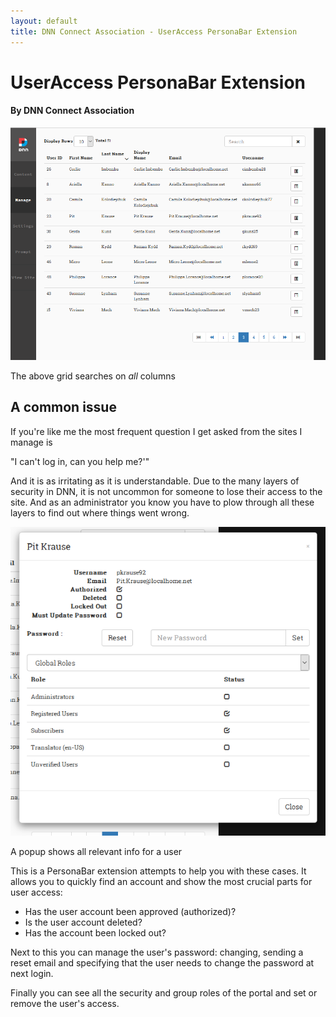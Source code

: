 ```yaml
---
layout: default
title: DNN Connect Association - UserAccess PersonaBar Extension
---
```


# UserAccess PersonaBar Extension
#### By DNN Connect Association

![Overview](img/overview.png "Overview")

The above grid searches on *all* columns

## A common issue

If you're like me the most frequent question I get asked from the sites I manage is

"I can't log in, can you help me?'"

And it is as irritating as it is understandable. Due to the many layers of security in DNN, it is not uncommon
for someone to lose their access to the site. And as an administrator you know you have to plow through all
these layers to find out where things went wrong.

![Popup](img/popup.png "Popup")

A popup shows all relevant info for a user

This is a PersonaBar extension attempts to help you with these cases. It allows you to quickly find an account
and show the most crucial parts for user access:

- Has the user account been approved (authorized)?
- Is the user account deleted?
- Has the account been locked out?

Next to this you can manage the user's password: changing, sending a reset email and specifying that the user
needs to change the password at next login.

Finally you can see all the security and group roles of the portal and set or remove the user's access.

